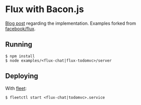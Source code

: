 # Flux with Bacon.js

[Blog post](http://blog.hertzen.com/post/102991359167/flux-inspired-reactive-data-flow-using-react-and) regarding the implementation. Examples forked from [facebook/flux](https://github.com/facebook/flux).

## Running

    $ npm install
    $ node examples/<flux-chat|flux-todomvc>/server

## Deploying

With [fleet](https://github.com/coreos/fleet):

    $ fleetctl start <flux-chat|todomvc>.service

